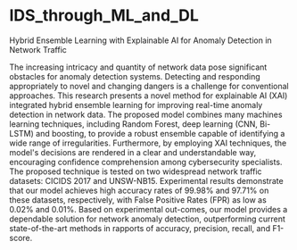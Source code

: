# IDS_through_ML_and_DL
Hybrid Ensemble Learning with Explainable AI for Anomaly Detection in Network Traffic

The increasing intricacy and quantity of network 
data pose significant obstacles for anomaly detection systems. 
Detecting and responding appropriately to novel and changing 
dangers is a challenge for conventional approaches. This 
research presents a novel method for explainable AI (XAI)
integrated hybrid ensemble learning for improving real-time 
anomaly detection in network data. The proposed model 
combines many machines learning techniques, including 
Random Forest, deep learning (CNN, Bi-LSTM) and boosting, 
to provide a robust ensemble capable of identifying a wide range 
of irregularities. Furthermore, by employing XAI techniques, 
the model's decisions are rendered in a clear and understandable way, 
encouraging confidence comprehension among cybersecurity specialists. The proposed 
technique is tested on two widespread network traffic datasets: 
CICIDS 2017 and UNSW-NB15. Experimental results 
demonstrate that our model achieves high accuracy rates of 
99.98% and 97.71% on these datasets, respectively, with False 
Positive Rates (FPR) as low as 0.02% and 0.01%. Based on 
experimental out-comes, our model provides a dependable 
solution for network anomaly detection, outperforming current 
state-of-the-art methods in rapports of accuracy, precision, 
recall, and F1-score. 
